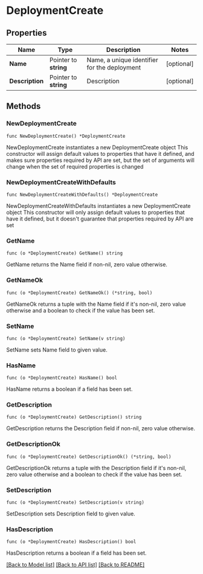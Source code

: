 # DeploymentCreate

## Properties

Name | Type | Description | Notes
------------ | ------------- | ------------- | -------------
**Name** | Pointer to **string** | Name, a unique identifier for the deployment | [optional] 
**Description** | Pointer to **string** | Description | [optional] 

## Methods

### NewDeploymentCreate

`func NewDeploymentCreate() *DeploymentCreate`

NewDeploymentCreate instantiates a new DeploymentCreate object
This constructor will assign default values to properties that have it defined,
and makes sure properties required by API are set, but the set of arguments
will change when the set of required properties is changed

### NewDeploymentCreateWithDefaults

`func NewDeploymentCreateWithDefaults() *DeploymentCreate`

NewDeploymentCreateWithDefaults instantiates a new DeploymentCreate object
This constructor will only assign default values to properties that have it defined,
but it doesn't guarantee that properties required by API are set

### GetName

`func (o *DeploymentCreate) GetName() string`

GetName returns the Name field if non-nil, zero value otherwise.

### GetNameOk

`func (o *DeploymentCreate) GetNameOk() (*string, bool)`

GetNameOk returns a tuple with the Name field if it's non-nil, zero value otherwise
and a boolean to check if the value has been set.

### SetName

`func (o *DeploymentCreate) SetName(v string)`

SetName sets Name field to given value.

### HasName

`func (o *DeploymentCreate) HasName() bool`

HasName returns a boolean if a field has been set.

### GetDescription

`func (o *DeploymentCreate) GetDescription() string`

GetDescription returns the Description field if non-nil, zero value otherwise.

### GetDescriptionOk

`func (o *DeploymentCreate) GetDescriptionOk() (*string, bool)`

GetDescriptionOk returns a tuple with the Description field if it's non-nil, zero value otherwise
and a boolean to check if the value has been set.

### SetDescription

`func (o *DeploymentCreate) SetDescription(v string)`

SetDescription sets Description field to given value.

### HasDescription

`func (o *DeploymentCreate) HasDescription() bool`

HasDescription returns a boolean if a field has been set.


[[Back to Model list]](../README.md#documentation-for-models) [[Back to API list]](../README.md#documentation-for-api-endpoints) [[Back to README]](../README.md)


